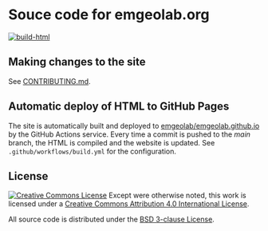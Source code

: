# Souce code for emgeolab.org

[![build-html](https://github.com/compgeolab/website/workflows/build-html/badge.svg?event=push)](https://github.com/compgeolab/website/actions?query=workflow%3Abuild-html)

## Making changes to the site

See [CONTRIBUTING.md](CONTRIBUTING.md).

## Automatic deploy of HTML to GitHub Pages

The site is automatically built and deployed to
[emgeolab/emgeolab.github.io](https://github.com/emgeolab/emgeolab.github.io)
by the GitHub Actions service.
Every time a commit is pushed to the *main* branch, the HTML is compiled and
the website is updated.
See `.github/workflows/build.yml` for the configuration.


## License

[![Creative Commons
License](https://i.creativecommons.org/l/by/4.0/88x31.png)](http://creativecommons.org/licenses/by/4.0/)
Except were otherwise noted, this work is licensed under a
[Creative Commons Attribution 4.0 International
License](http://creativecommons.org/licenses/by/4.0/).

All source code is distributed under the [BSD 3-clause
License](https://opensource.org/licenses/BSD-3-Clause).
